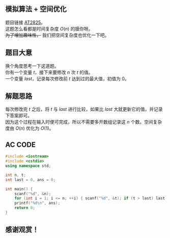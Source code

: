## 模拟算法 + 空间优化
题目链接 [AT2825](https://www.luogu.com.cn/problem/AT2825)。  
这题怎么看都是时间复杂度 $O(n)$ 的膜你呀。  
~~为了增加趣味性，~~ 我们把空间复杂度也优化一下吧。  
## 题目大意
换个角度思考一下这道题。  
你有一个变量 $t$，接下来要修改 $n$ 次 $t$ 的值。  
一个变量 $last$，记录每次修改前 $t$ 达到过的最大值，初值为 $0$。
## 解题思路
每次修改完 $t$ 之后，将 $t$ 与 $last$ 进行比较，如果比 $last$ 大就更新它的值，并记录下答案即可。  
因为这个过程在输入时便可完成，所以不需要多开数组记录这 $n$ 个数。空间复杂度由 $O(n)$ 优化为 $O(1)$。
## AC CODE
```cpp
#include <iostream>
#include <cstdio>
using namespace std;

int n, t;
int last = 0, ans = 0;

int main() {
	scanf("%d", &n);
	for (int i = 1; i <= n; ++i) { scanf("%d", &t); if (t > last) last = t, ++ans; }
	printf("%d\n", ans);
	return 0;
}
```
## 感谢观赏！